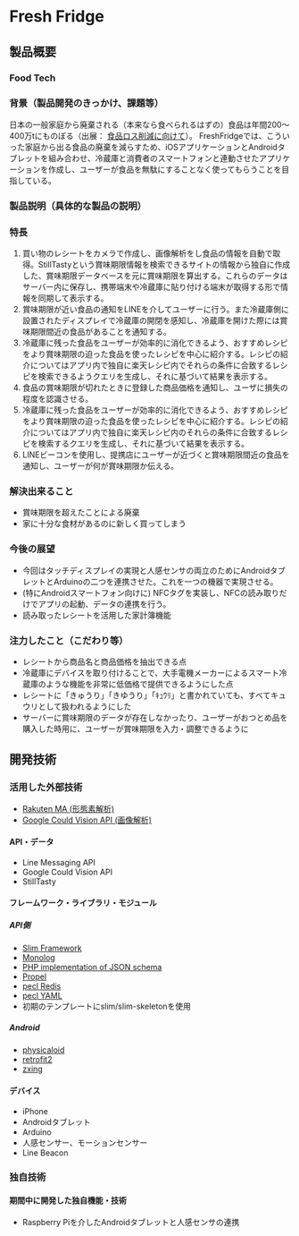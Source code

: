 # Fresh Fridge
## 製品概要
### Food Tech
### 背景（製品開発のきっかけ、課題等）

日本の一般家庭から廃棄される（本来なら食べられるはずの）食品は年間200〜400万tにものぼる（出展： [食品ロス削減に向けて](http://www.maff.go.jp/j/shokusan/recycle/syoku_loss/pdf/0902shokurosu.pdf)）。
FreshFridgeでは、こういった家庭から出る食品の廃棄を減らすため、iOSアプリケーションとAndroidタブレットを組み合わせ、冷蔵庫と消費者のスマートフォンと連動させたアプリケーションを作成し、ユーザーが食品を無駄にすることなく使ってもらうことを目指している。

### 製品説明（具体的な製品の説明）
### 特長

1. 買い物のレシートをカメラで作成し、画像解析をし食品の情報を自動で取得。StillTastyという賞味期限情報を検索できるサイトの情報から独自に作成した、賞味期限データベースを元に賞味期限を算出する。これらのデータはサーバー内に保存し、携帯端末や冷蔵庫に貼り付ける端末が取得する形で情報を同期して表示する。
2. 賞味期限が近い食品の通知をLINEを介してユーザーに行う。また冷蔵庫側に設置されたディスプレイで冷蔵庫の開閉を感知し、冷蔵庫を開けた際には賞味期限間近の食品があることを通知する。
3. 冷蔵庫に残った食品をユーザーが効率的に消化できるよう、おすすめレシピをより賞味期限の迫った食品を使ったレシピを中心に紹介する。レシピの紹介についてはアプリ内で独自に楽天レシピ内でそれらの条件に合致するレシピを検索できるようクエリを生成し、それに基づいて結果を表示する。
4. 食品の賞味期限が切れたときに登録した商品価格を通知し、ユーザに損失の程度を認識させる。
5. 冷蔵庫に残った食品をユーザーが効率的に消化できるよう、おすすめレシピをより賞味期限の迫った食品を使ったレシピを中心に紹介する。レシピの紹介についてはアプリ内で独自に楽天レシピ内のそれらの条件に合致するレシピを検索するクエリを生成し、それに基づいて結果を表示する。
6. LINEビーコンを使用し、提携店にユーザーが近づくと賞味期限間近の食品を通知し、ユーザーが何が賞味期限か伝える。

### 解決出来ること

* 賞味期限を超えたことによる廃棄
* 家に十分な食材があるのに新しく買ってしまう

### 今後の展望

* 今回はタッチディスプレイの実現と人感センサの両立のためにAndroidタブレットとArduinoの二つを連携させた。これを一つの機器で実現させる。
* (特にAndroidスマートフォン向けに) NFCタグを実装し、NFCの読み取りだけでアプリの起動、データの連携を行う。
* 読み取ったレシートを活用した家計簿機能

### 注力したこと（こだわり等）

* レシートから商品名と商品価格を抽出できる点
* 冷蔵庫にデバイスを取り付けることで、大手電機メーカーによるスマート冷蔵庫のような機能を非常に低価格で提供できるようにした点
* レシートに「きゅうり」「きゆうり」「ｷｭｳﾘ」と書かれていても、すべてキュウリとして扱われるようにした
* サーバーに賞味期限のデータが存在しなかったり、ユーザーがおつとめ品を購入した時用に、ユーザーが賞味期限を入力・調整できるように

## 開発技術


### 活用した外部技術

* [Rakuten MA (形態素解析)](https://github.com/rakuten-nlp/rakutenma/blob/master/README-ja.md)
* [Google Could Vision API (画像解析)](https://cloud.google.com/vision/)

#### API・データ

* Line Messaging API
* Google Could Vision API
* StillTasty  

#### フレームワーク・ライブラリ・モジュール
##### API側

* [Slim Framework](http://www.slimframework.com/)
* [Monolog](https://github.com/Seldaek/monolog)
* [PHP implementation of JSON schema](https://github.com/justinrainbow/json-schema)
* [Propel](http://propelorm.org/)
* [pecl Redis](https://pecl.php.net/package/redis)
* [pecl YAML](https://pecl.php.net/package/yaml)
* 初期のテンプレートにslim/slim-skeletonを使用

##### Android
* [physicaloid](http://www.physicaloid.com/)
* [retrofit2](https://square.github.io/retrofit/)
* [zxing](https://github.com/zxing/zxing)

#### デバイス

* iPhone
* Androidタブレット
* Arduino
* 人感センサー、モーションセンサー
* Line Beacon

### 独自技術
#### 期間中に開発した独自機能・技術

* Raspberry Piを介したAndroidタブレットと人感センサの連携

